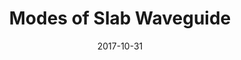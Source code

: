 ---
layout: post
title:  "Modes of Slab Waveguide"
date:   2017-10-31
categories: blog
excerpt: "From Maxwell's equation to a scalar mode equation"
image: "/Studies_img/swg/swg.png"
---